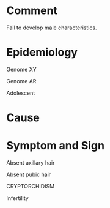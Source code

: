 # Comment

Fail to develop male characteristics.

# Epidemiology

Genome XY

Genome AR

Adolescent

# Cause

# Symptom and Sign

Absent axillary hair

Absent pubic hair

CRYPTORCHIDISM

Infertility

